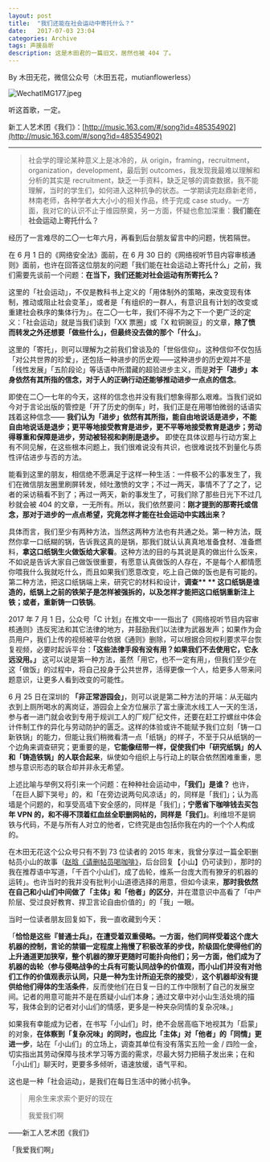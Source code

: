 ```yaml
---
layout: post
title:  "我们还能在社会运动中寄托什么？"
date:   2017-07-03 23:04
categories: Archive
tags: 声援岳昕
description: 这是木田君的一篇旧文，居然也被 404 了。
---
```


By 木田无花，微信公众号（木田五花，mutianflowerless）

![WechatIMG177.jpeg](https://i.loli.net/2018/04/23/5ade01a063486.jpeg)

听这首歌，一定。

新工人艺术团《我们》：[http://music.163.com/#/song?id=485354902](http://music.163.com/#/song?id=485354902)

---

> 社会学的理论某种意义上是冰冷的，从 origin，framing，recruitment，organization，development，最后到 outcomes，我发现我最难以理解和分析的其实是 recruitment，缺乏一手资料，缺乏足够的调查数据，我不能理解，当时的学生们，如何进入这种抗争的状态。一学期读完赵鼎新老师，林南老师，各种学者大大小小的相关作品，终于完成 case study。一方面，我对它的认识不止于维园祭奠，另一方面，怀疑也愈加深重：**我们能在社会运动上寄托什么？**

经历了一言难尽的二〇一七年六月，再看到后台朋友留言中的问题，恍若隔世。

在 6 月 1 日的《网络安全法》面前，在 6 月 30 日的《网络视听节目内容审核通则》面前，也许在回答这位朋友的问题「我们能在社会运动上寄托什么」之前，我们需要先谈前一个问题：**在当下，我们还能对社会运动有所寄托么？**

这里的「社会运动」，不仅是教科书上定义的「用体制外的策略，来改变现有体制，推动或阻止社会变革」，或者是「有组织的一群人，有意识且有计划的改变或重建社会秩序的集体行为」。在二〇一七年，我们不得不为之下一个更广泛的定义：「社会运动」就是当我们读到「XX 票圈」或「X 粒铜豌豆」的文章，**除了愤而转发之外还想要「做些什么」，但最终没去做的那个「什么」**。

这里的「寄托」，则可以理解为之前我们曾谈及的「世俗信仰」。这种信仰不仅包括「对公共世界的珍爱」，还包括一种进步的历史观——这种进步的历史观并不是「线性发展」「五阶段论」等话语中所潜藏的超验进步主义，而是**对于「进步」本身依然有其所指的信念，对于人的正确行动还能够推动进步一点点的信念**。

即使在二〇一七年的今天，这样的信念也并没有我们想象得那么艰难。当我们说如今对于言论出版的管控是「开了历史的倒车」时，我们正是在用哪怕微弱的话语实践着这种信念—— **我们认为「进步」依然有其所指，能自由地说话是进步，不能自由地说话是退步；更平等地接受教育是进步，更不平等地接受教育是退步；劳动得尊重和保障是进步，劳动被轻视和剥削是退步。** 即使在具体议题与行动方案上有不同见解，在这些根本问题上，我们很难说没有共识，也很难说找不到量化与质性评估进步与否的方法。

能看到这里的朋友，相信绝不愿满足于这样一种生活：一件极不公的事发生了，我们在微信朋友圈里刷屏转发，倾吐激愤的文字；不过一两天，事情不了了之了，记者的采访稿看不到了；再过一两天，新的事发生了，可我们除了那些日光下不过几秒就会被 404 的文章，一无所有。所以，我们依然要问：**刚才提到的那寄托或信念，那对于进步的一点点希望，究竟怎样才能在社会运动中实践出来？**

具体而言，我们至少有两种方法，当然这两种方法也有共通之处。第一种方法，既然你拿一口纸糊的锅，告诉我这真的是锅，那我们就认认真真地准备食材、准备燃料，**拿这口纸锅生火做饭给大家看**。这种方法的目的与其说是真的做出什么饭来，不如说是告诉大家自己做饭很重要，有愿意认真做饭的人存在，不是每个人都情愿你喂我什么我就吃什么，而且如果我们愿意改变，吃上自己做的饭也是有可能的。第二种方法，把这口纸锅端上来，研究它的材料和设计，**调查\*\* \*\* 这口纸锅是谁造的，纸锅上之前的铁架子是怎样被强拆的，以及怎样才能把这口纸锅重新注上铁；或者，重新铸一口铁锅**。

2017 年 7 月 1 日，公众号「C 计划」在推文中一一指出了《网络视听节目内容审核通则》违反宪法和其它法律的地方，并鼓励我们以法律为武器发声；如果作为会员用户，我们上传的视频被平台依据《通则》删除，可以根据合同权利要求平台恢复视频，必要时起诉平台：**「这些法律手段有没有用？如果我们不去使用它，它永远没用。」** 这可以说是第一种方法，虽然「用它，也不一定有用」，但我们至少在这「做饭」的过程中，将自己投身于公共世界，活得更像一个人，给更多人带来问题意识，让更多人看到改变的可能性。

6 月 25 日在深圳的 **「非正常游园会」**，则可以说是第二种方法的开端：从无磁内衣到上厕所喝水的离岗证，游园会上全方位展示了富士康流水线工人一天的生活，参与者一进门就会收到专用于规训工人的厂规厂纪文件，还要在赶工拧螺丝中体会计件制工作的异化与劳动防护的匮乏。这样的体验或许不能赋予我们立刻「铸一口新铁锅」的能力，但能让我们稍微看清一点「纸锅」的样子，不至于只从纸锅的一个边角来调查研究；更重要的是，**它能像纽带一样，促使我们中「研究纸锅」的人和「铸造铁锅」的人联合起来**，纵使如今组织上与行动上的联合依然困难重重，思想与意识形态的联合却并非永无希望。

上述比喻与举例又将引来一个问题：在种种社会运动中，**「我们」是谁？** 也许，「在巨人脚下哭号」的，和「在旁边说两句风凉话」的，同样是「我们」；认为高墙是个问题的，和享受高墙下安全感的，同样是「我们」；**宁愿省下咖啡钱去买包年 VPN 的，和不得不顶着红血丝全职删网帖的，同样是「我们」**。利维坦不是铜铁与代码，不是与所有人对立的他者，它终究是由包括你我在内的一个个人构成的。

在木田无花这个公众号只有不到 73 位读者的 2015 年末，我曾分享过一篇全职删帖员小山的故事（[赵晗《请删帖员喝咖啡》](https://www.evernote.com/shard/s461/sh/b32dcc4f-a65b-42e6-b294-2cb54153c29c/6b623e40cd141b9f)，后台回复【小山】仍可读到），那时的我在推荐语中写道，「千百个小山们，成了齿轮，维系一台庞大而有獠牙的机器的运转」。也许当时的我并没有批判小山道德选择的用意，但如今读来，**那时我依然在自己和小山们中间做了「主体」和「他者」的区分**，并在潜意识中高看了「中产阶层、受过良好教育、捍卫言论自由价值的」的「我」一眼。

当时一位读者朋友回复如下，我一直收藏到今天：

「**恰恰是这些『普通士兵』，在遭受着双重侵略。**一方面，他们同样受着这个庞大机器的控制，言论的禁锢一定程度上拖慢了积极改革的步伐，阶级固化使得他们的上升通道更加狭窄，整个机器的獠牙更随时可能扑向他们；另一方面，他们成为了机器的齿轮（参与侵略战争的士兵有可能认同战争的价值观，而**小山们并没有对他们工作的价值观表示认同，只是一种为生计所迫无奈的接受**），**这个机器却没有提供给他们得体的生活条件**，反而使他们在日复一日的工作中限制了自己的发展空间。记者的用意可能并不是在质疑小山们本身；通过文章中对小山生活处境的描写，我体会到的记者对小山们的情感，更多是一种夹杂同情的复杂况味。」

如果我有幸能成为记者，在书写「小山们」时，绝不会居高临下地视其为「启蒙」的对象，**在体察到「复杂况味」的同时，也应比「主体」对「他者」的「同情」更进一步**，站在「小山们」的立场上，调查其单位有没有落实五险一金 / 四险一金，切实指出其劳动保障与技术学习等方面的需求，尽最大努力把稿子发出来；在和「小山们」聊天时，更要多多倾听，语速放缓，语气平和。

这也是一种「社会运动」，是我们在每日生活中的微小抗争。

> 用余生来求索个更好的现在
>
> 我爱我们啊

——新工人艺术团《我们》

「我爱我们啊」
